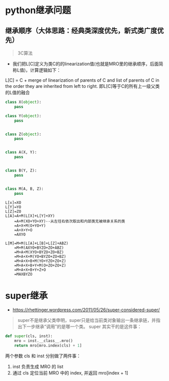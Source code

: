 # python继承问题
## 继承顺序（大体思路：经典类深度优先，新式类广度优先）
> 3C算法
* 我们把L[C]定义为类C的的linearization值(也就是MRO里的继承顺序，后面简称L值)，计算逻辑如下：

L[C] = C + merge of linearization of parents of C and list of parents of C in the order they are inherited from left to right.
即L[C]等于C的所有上一级父类的L值的融合

```python
class X(object):
    pass

class Y(object):
    pass


class Z(object):
    pass


class A(X, Y):
    pass


class B(Y, Z):
    pass


class M(A, B, Z):
    pass
```
```shell
L[x]=XO
L[Y]=YO
L[Z]=ZO
L[A]=A+M(L[X]+L[Y]+XY)
    =A+M(XO+YO+XY)--从左往右依次取出和内部类无被继承关系的类
    =A+X+M(O+YO+Y)
    =A+X+Y+O
    =AXYO

L[M]=M+M(L[A]+L[B]+L[Z]+ABZ)
    =M+M(AXYO+BYZO+ZO+ABZ)
    =M+A+M(XYO+BYZO+ZO+BZ)
    =M+A+X+M(YO+BYZO+ZO+BZ)
    =M+A+X+B+M(YO+YZO+ZO+Z)
    =M+A+X+B+Y+M(O+ZO+ZO+Z)
    =M+A+X+B+Y+Z+O
    =MAXBYZO
```

# super继承
* https://rhettinger.wordpress.com/2011/05/26/super-considered-super/

> super不是继承父类申明，super只是给当前类对象输出一条继承链，并指出下一步继承“调用”的是哪一个类。
super 其实干的是这件事：
```python
def super(cls, inst):
    mro = inst.__class__.mro()
    return mro[mro.index(cls) + 1]
```
两个参数 cls 和 inst 分别做了两件事：
1. inst 负责生成 MRO 的 list
2. 通过 cls 定位当前 MRO 中的 index, 并返回 mro[index + 1]
